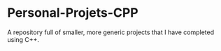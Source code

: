 # Personal-Projets-CPP
A repository full of smaller, more generic projects that I have completed using C++.
